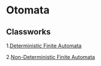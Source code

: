 # Otomata

## Classworks

1.[Deterministic Finite Automata](https://ahmetihsansavas.github.io/otomata/cw1.html)

2.[Non-Deterministic Finite Automata](https://ahmetihsansavas.github.io/otomata/cw2.html)
